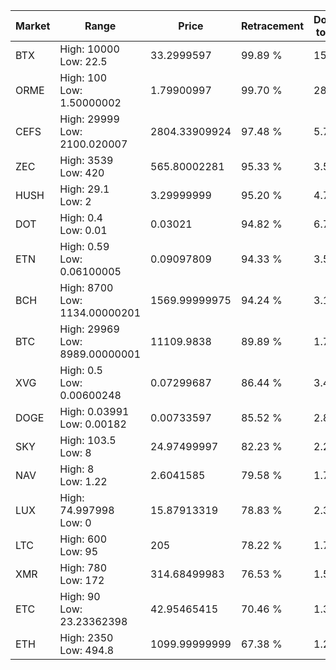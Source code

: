 | Market | Range | Price| Retracement | Doubles to 50% |
| --- | --- | --- | --- | --- |
| BTX | High: 10000<br />Low: 22.5 | 33.2999597 | 99.89 % | 150.49 |
| ORME | High: 100<br />Low: 1.50000002 | 1.79900997 | 99.70 % | 28.21 |
| CEFS | High: 29999<br />Low: 2100.020007 | 2804.33909924 | 97.48 % | 5.72 |
| ZEC | High: 3539<br />Low: 420 | 565.80002281 | 95.33 % | 3.50 |
| HUSH | High: 29.1<br />Low: 2 | 3.29999999 | 95.20 % | 4.71 |
| DOT | High: 0.4<br />Low: 0.01 | 0.03021 | 94.82 % | 6.79 |
| ETN | High: 0.59<br />Low: 0.06100005 | 0.09097809 | 94.33 % | 3.58 |
| BCH | High: 8700<br />Low: 1134.00000201 | 1569.99999975 | 94.24 % | 3.13 |
| BTC | High: 29969<br />Low: 8989.00000001 | 11109.9838 | 89.89 % | 1.75 |
| XVG | High: 0.5<br />Low: 0.00600248 | 0.07299687 | 86.44 % | 3.47 |
| DOGE | High: 0.03991<br />Low: 0.00182 | 0.00733597 | 85.52 % | 2.84 |
| SKY | High: 103.5<br />Low: 8 | 24.97499997 | 82.23 % | 2.23 |
| NAV | High: 8<br />Low: 1.22 | 2.6041585 | 79.58 % | 1.77 |
| LUX | High: 74.997998<br />Low: 0 | 15.87913319 | 78.83 % | 2.36 |
| LTC | High: 600<br />Low: 95 | 205 | 78.22 % | 1.70 |
| XMR | High: 780<br />Low: 172 | 314.68499983 | 76.53 % | 1.51 |
| ETC | High: 90<br />Low: 23.23362398 | 42.95465415 | 70.46 % | 1.32 |
| ETH | High: 2350<br />Low: 494.8 | 1099.99999999 | 67.38 % | 1.29 |
